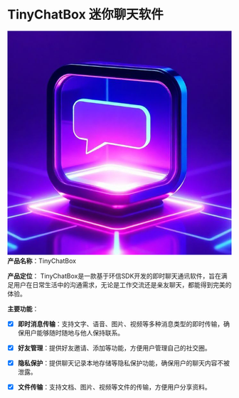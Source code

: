 # TinyChatBox 迷你聊天软件

![](app/src/main/res/drawable-hdpi/logo.png)
**产品名称**：TinyChatBox

**产品定位**：
TinyChatBox是一款基于环信SDK开发的即时聊天通讯软件，旨在满足用户在日常生活中的沟通需求，无论是工作交流还是亲友聊天，都能得到完美的体验。

**主要功能**：

- [x] **即时消息传输**：支持文字、语音、图片、视频等多种消息类型的即时传输，确保用户能够随时随地与他人保持联系。

- [x] **好友管理**：提供好友邀请、添加等功能，方便用户管理自己的社交圈。

- [x] **隐私保护**：提供聊天记录本地存储等隐私保护功能，确保用户的聊天内容不被泄露。

- [x] **文件传输**：支持文档、图片、视频等文件的传输，方便用户分享资料。
